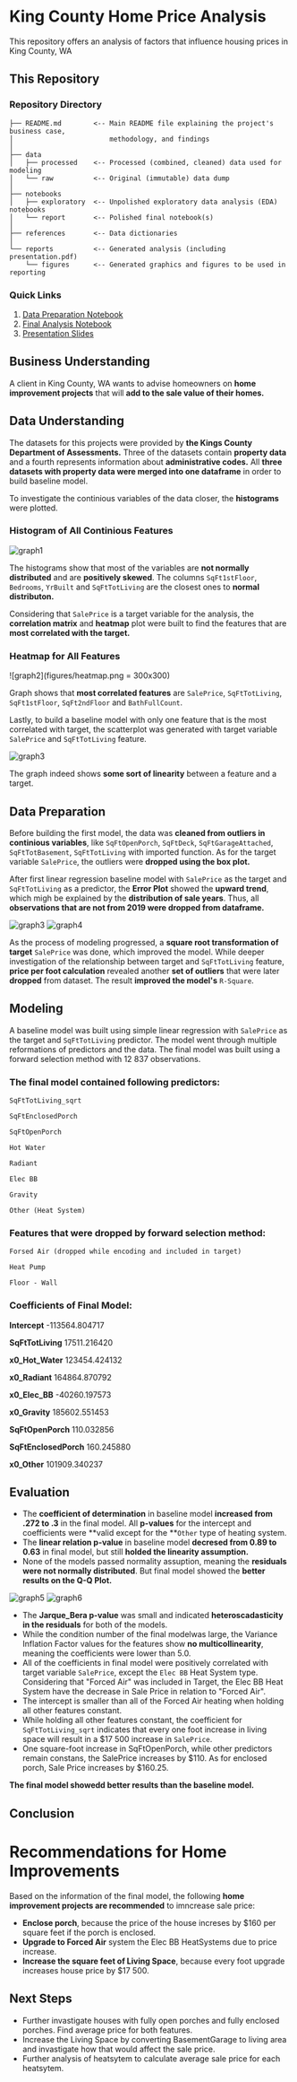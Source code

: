 # King County Home Price Analysis

This repository offers an analysis of factors that influence housing prices in King County, WA

## This Repository

### Repository Directory

```
├── README.md        <-- Main README file explaining the project's business case,
│                        methodology, and findings
│
├── data             
│   ├── processed    <-- Processed (combined, cleaned) data used for modeling
│   └── raw          <-- Original (immutable) data dump
│
├── notebooks        
│   ├── exploratory  <-- Unpolished exploratory data analysis (EDA) notebooks
│   └── report       <-- Polished final notebook(s)
│
├── references       <-- Data dictionaries
│
└── reports          <-- Generated analysis (including presentation.pdf)
    └── figures      <-- Generated graphics and figures to be used in reporting
```

### Quick Links

1. [Data Preparation Notebook](notebooks/exploratory/data_preparation.ipynb)
2. [Final Analysis Notebook](notebooks/exploratory/KingsCountyHomePriceAnalysis.ipynb)
3. [Presentation Slides](reports/presentation.pdf)



## Business Understanding

A client in King County, WA wants to advise homeowners on **home improvement projects** that will **add to the sale value of their homes.**

## Data Understanding

The datasets for this projects were provided by **the Kings County Department of Assessments.** Three of the datasets contain **property data** and a fourth represents information about **administrative codes.** All **three datasets with property data were merged into one dataframe** in order to build baseline model.

To investigate the continious variables of the data closer, the **histograms** were plotted.

### Histogram of All Continious Features
![graph1](figures/histogram.png)

The histograms show that most of the variables are **not normally distributed** and are **positively skewed**. The columns `SqFt1stFloor`, `Bedrooms`, `YrBuilt` and `SqFtTotLiving` are the closest ones to **normal distributon.**

Considering that `SalePrice` is a target variable for the analysis, the **correlation matrix** and **heatmap** plot were built to find the features that are **most correlated with the target.**

### Heatmap for All Features
![graph2](figures/heatmap.png = 300x300)

Graph shows that **most correlated features** are `SalePrice`, `SqFtTotLiving`, `SqFt1stFloor`, `SqFt2ndFloor` and `BathFullCount`.

Lastly, to build a baseline model with only one feature that is the most correlated with target, the scatterplot was generated with target variable `SalePrice` and `SqFtTotLiving` feature.

![graph3](figures/scatter.png)

The graph indeed shows **some sort of linearity** between a feature and a target.


## Data Preparation

Before building the first model, the data was **cleaned from outliers in continious variables**, like `SqFtOpenPorch`, `SqFtDeck`, `SqFtGarageAttached`, `SqFtTotBasement`, `SqFtTotLiving` with imported function. As for the target variable `SalePrice`, the outliers were **dropped using the box plot.**

After first linear regression baseline model with `SalePrice` as the target and `SqFtTotLiving` as a predictor, the **Error Plot** showed the **upward trend**, which migh be explained by the **distribution of sale years**. Thus, all **observations that are not from 2019 were dropped from dataframe.**

![graph3](figures/heter.png)
![graph4](figures/heter1.png)

As the process of modeling progressed, a **square root transformation of target** `SalePrice` was done, which improved the model. While deeper investigation of the relationship between target and `SqFtTotLiving` feature,  **price per foot calculation** revealed another **set of outliers** that were later **dropped** from dataset. The result **improved the model's** `R-Square`.

## Modeling

A baseline model was built using simple linear regression with `SalePrice` as the target and `SqFtTotLiving` predictor. The model went through multiple reformations of predictors and the data. The final model was built using a forward selection method with 12 837 observations.

### The final model contained following predictors:
```
SqFtTotLiving_sqrt

SqFtEnclosedPorch

SqFtOpenPorch

Hot Water

Radiant

Elec BB

Gravity

Other (Heat System)
```
### Features that were dropped by forward selection method:
```
Forsed Air (dropped while encoding and included in target)

Heat Pump

Floor - Wall
```

### Coefficients of Final Model:

**Intercept**           -113564.804717

**SqFtTotLiving**         17511.216420

**x0_Hot_Water**         123454.424132

**x0_Radiant**           164864.870792

**x0_Elec_BB**           -40260.197573

**x0_Gravity**           185602.551453

**SqFtOpenPorch**           110.032856

**SqFtEnclosedPorch**       160.245880

**x0_Other**             101909.340237

## Evaluation

* The **coefficient of determination** in baseline model **increased from .272 to .3** in the final model. All **p-values** for the intercept and coefficients were **valid except for the **`Other` type of heating system. 
* The **linear relation p-value** in baseline model **decresed from 0.89 to 0.63** in final model, but still **holded the linearity assumption.**
* None of the models passed normality assuption, meaning the **residuals were not normally distributed**. But final model showed the **better results on the Q-Q Plot.**

![graph5](figures/normal.png)
![graph6](figures/normal1.png)

* The **Jarque_Bera p-value** was small and indicated **heteroscadasticity in the residuals** for both of the models. 
* While the condition number of the final modelwas large, the Variance Inflation Factor values for the features show **no multicollinearity**, meaning the coefficients were lower than 5.0. 
* All of the coefficients in final model were positively correlated with target variable `SalePrice`, except the `Elec BB` Heat System type. Considering that "Forced Air" was included in Target, the Elec BB Heat System have the decrease in Sale Price in relation to "Forced Air".
* The intercept is smaller than all of the Forced Air heating when holding all other features constant. 
* While holding all other features constant, the coefficient for `SqFtTotLiving_sqrt` indicates that every one foot increase in living space will result in a \$17 500 increase in `SalePrice`.
* One square-foot increase in  SqFtOpenPorch, while other predictors remain constans, the SalePrice increases by $110. As for enclosed porch, Sale Price increases by $160.25.

**The final model showedd better results than the baseline model.**





## Conclusion

# Recommendations for Home Improvements

Based on the information of the final model, the following **home improvement projects are recommended** to imncrease sale price:
* **Enclose porch**, because the price of the house increses by $160 per square feet if the porch is enclosed.
* **Upgrade to Forced Air** system the Elec BB HeatSystems due to price increase.
* **Increase the square feet of Living Space**, because every foot upgrade increases house price by $17 500.





## Next Steps

* Further invastigate houses with fully open porches and fully enclosed porches. Find average price for both features.
* Increase the Living Space by converting BasementGarage to living area and invastigate how that would affect the sale price.
* Further analysis of heatsytem to calculate average sale price for each heatsytem.

